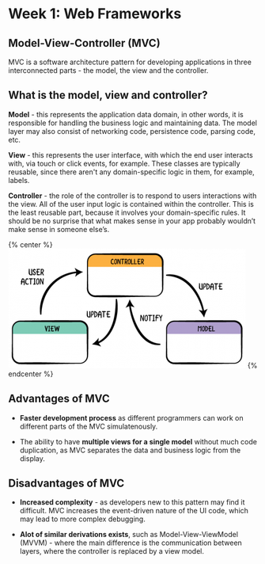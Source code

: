 # Week 1: Web Frameworks

## Model-View-Controller (MVC)
MVC is a software architecture pattern for developing applications in three interconnected parts - the model, the view and the controller.

## What is the model, view and controller?
**Model** - this represents the application data domain, in other words, it is responsible for handling the business logic and maintaining data. The model layer may also consist of networking code, persistence code, parsing code, etc.

**View** - this represents the user interface, with which the end user interacts with, via touch or click events, for example. These classes are typically reusable, since there aren't any domain-specific logic in them, for example, labels.

**Controller** - the role of the controller is to respond to users interactions with the view. All of the user input logic is contained within the controller. This is the least reusable part, because it involves your domain-specific rules. It should be no surprise that what makes sense in your app probably wouldn’t make sense in someone else’s.

{% center %} ![MVC Diagram](assets/mvc-diagram.png) {% endcenter %}

## Advantages of MVC
- **Faster development process** as different programmers can work on different parts of the MVC simulatenously.

- The ability to have **multiple views for a single model** without much code duplication, as MVC separates the data and business logic from the display.

## Disadvantages of MVC
- **Increased complexity** - as developers new to this pattern may find it difficult. MVC increases the event-driven nature of the UI code, which may lead to more complex debugging.

- **Alot of similar derivations exists**, such as Model-View-ViewModel (MVVM) - where the main difference is the communication between layers, where the controller is replaced by a view model.